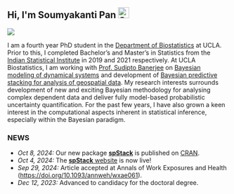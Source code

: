 ## Hi, I'm Soumyakanti Pan <img src="https://raw.githubusercontent.com/Tarikul-Islam-Anik/Animated-Fluent-Emojis/master/Emojis/People%20with%20professions/Student%20Light%20Skin%20Tone.png" alt="Student Light Skin Tone" width="25" height="25" />
![](https://komarev.com/ghpvc/?username=SPan-18)
<!--
**SPan-18/SPan-18** is a ✨ _special_ ✨ repository because its `README.md` (this file) appears on your GitHub profile.

Here are some ideas to get you started:

- 🔭 I’m currently working on ...
- 🌱 I’m currently learning ...
- 👯 I’m looking to collaborate on ...
- 🤔 I’m looking for help with ...
- 💬 Ask me about ...
- 📫 How to reach me: ...
- 😄 Pronouns: ...
- ⚡ Fun fact: ...
-->
I am a fourth year PhD student in the [Department of Biostatistics](https://ph.ucla.edu/departments/biostatistics) at UCLA. Prior to this, I completed Bachelor’s and Master’s in Statistics from the [Indian Statistical Institute](https://www.isical.ac.in/) in 2019 and 2021 respectively. At UCLA Biostatistics, I am working with [Prof. Sudipto Banerjee](http://sudipto.bol.ucla.edu/) on [Bayesian modeling of dynamical systems](https://doi.org/10.1093/annweh/wxae061) and development of [Bayesian predictive stacking for analysis of geospatial data](https://arxiv.org/abs/2406.04655). My research interests surrounds development of new and exciting Bayesian methodology for analysing complex dependent data and deliver fully model-based probabilistic uncertainty quantification. For the past few years, I have also grown a keen interest in the computational aspects inherent in statistical inference, especially within the Bayesian paradigm. 

### NEWS
- *Oct 8, 2024:* Our new package [**spStack**](https://cran.r-project.org/package=spStack) is published on [CRAN](https://cran.r-project.org/package=spStack).
- *Oct 4, 2024:* The [**spStack** website](https://span-18.github.io/spStack-dev/) is now live!
- *Sep 29, 2024:* Article accepted at Annals of Work Exposures and Health (https://doi.org/10.1093/annweh/wxae061).
- *Dec 12, 2023:* Advanced to candidacy for the doctoral degree.
